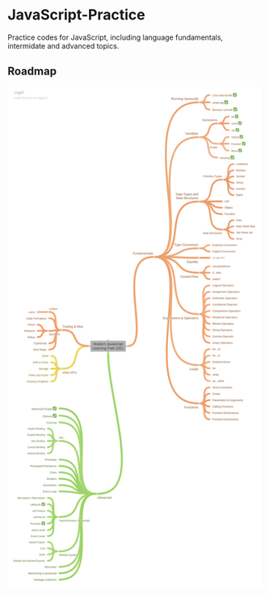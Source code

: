 # JavaScript-Practice
Practice codes for JavaScript, including language fundamentals, intermidate and advanced topics.

## Roadmap

[![JavaScript Roadmap](https://github.com/juanluiscr27/JavaScript-Practice/blob/main/modern-javascript-roadmap.png)](https://github.com/juanluiscr27/JavaScript-Practice/blob/main/modern-javascript-roadmap.png "Modern JavaScritp Roadmap")
